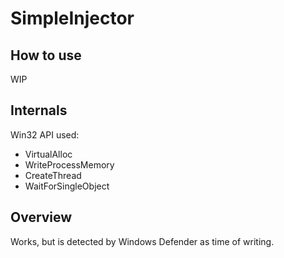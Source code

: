 # SimpleInjector


## How to use
WIP

## Internals
Win32 API used:
* VirtualAlloc 
* WriteProcessMemory
* CreateThread
* WaitForSingleObject

## Overview
Works, but is detected by Windows Defender as time of writing.